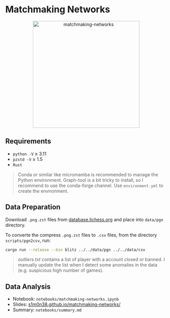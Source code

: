 # Matchmaking Networks

<div align="center">
  <img src="https://github.com/S1M0N38/matchmaking-networks/assets/22257750/aa383746-37df-4c6b-9ffb-7a5af4552c93" alt="matchmaking-networks" width="333" height="333">
</div>


## Requirements

- `python -V` ≥ 3.11
- `pzstd -V` ≥ 1.5
- `Rust`

> Conda or similar like micromamba is recommended to manage the Python environment.
> Graph-tool is a bit tricky to install, so I recommend to use the conda-forge channel.
> Use `environment.yml` to create the environment.

## Data Preparation

Download `.png.zst` files from [database.lichess.org](https://database.lichess.org/) and place into `data/pgn` directory.

To converte the compress `.png.zst` files to `.csv` files, from the directory `scripts/pgn2csv`, run:

```bash
cargo run --release --bin blitz ../../data/pgn ../../data/csv
```

> *outliers.txt* contains a list of player with a account closed or banned. I manually
> update the list when I detect some anomalies in the data (e.g. suspicious high number
> of games).

## Data Analysis

- Notebook: `notebooks/matchmaking-networks.ipynb`
- Slides: [s1m0n38.github.io/matchmaking-networks/](https://s1m0n38.github.io/matchmaking-networks/)
- Summary: `notebooks/summary.md`
